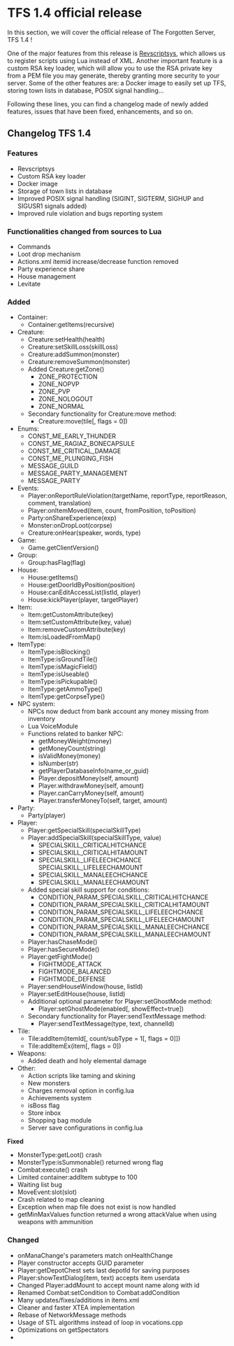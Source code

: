 # TFS 1.4 official release

In this section, we will cover the official release of The Forgotten Server, TFS 1.4 !

One of the major features from this release is [Revscriptsys](https://github.com/otland/forgottenserver/wiki/Revscriptsys), which allows us to register scripts using Lua instead of XML. Another important feature is a custom RSA key loader, which will allow you to use the RSA private key from a PEM file you may generate, thereby granting more security to your server. Some of the other features are: a Docker image to easily set up TFS, storing town lists in database, POSIX signal handling...

Following these lines, you can find a changelog made of newly added features, issues that have been fixed, enhancements, and so on.

## Changelog TFS 1.4

### Features

* Revscriptsys
* Custom RSA key loader
* Docker image
* Storage of town lists in database
* Improved POSIX signal handling \(SIGINT, SIGTERM, SIGHUP and SIGUSR1 signals added\)
* Improved rule violation and bugs reporting system

### Functionalities changed from sources to Lua

* Commands
* Loot drop mechanism
* Actions.xml itemid increase/decrease function removed
* Party experience share
* House management
* Levitate

### Added

* Container:
  * Container:getItems\(recursive\)
* Creature:
  * Creature:setHealth\(health\)
  * Creature:setSkillLoss\(skillLoss\)
  * Creature:addSummon\(monster\)
  * Creature:removeSummon\(monster\)
  * Added Creature:getZone\(\)
    * ZONE\_PROTECTION
    * ZONE\_NOPVP
    * ZONE\_PVP
    * ZONE\_NOLOGOUT
    * ZONE\_NORMAL
  * Secondary functionality for Creature:move method:
    * Creature:move\(tile\[, flags = 0\]\)
* Enums:
  * CONST\_ME\_EARLY\_THUNDER
  * CONST\_ME\_RAGIAZ\_BONECAPSULE
  * CONST\_ME\_CRITICAL\_DAMAGE
  * CONST\_ME\_PLUNGING\_FISH
  * MESSAGE\_GUILD
  * MESSAGE\_PARTY\_MANAGEMENT
  * MESSAGE\_PARTY
* Events:
  * Player:onReportRuleViolation\(targetName, reportType, reportReason, comment, translation\)
  * Player:onItemMoved\(item, count, fromPosition, toPosition\)
  * Party:onShareExperience\(exp\)
  * Monster:onDropLoot\(corpse\)
  * Creature:onHear\(speaker, words, type\)
* Game:
  * Game.getClientVersion\(\)
* Group:
  * Group:hasFlag\(flag\)
* House:
  * House:getItems\(\)
  * House:getDoorIdByPosition\(position\)
  * House:canEditAccessList\(listId, player\)
  * House:kickPlayer\(player, targetPlayer\)
* Item:
  * Item:getCustomAttribute\(key\)
  * Item:setCustomAttribute\(key, value\)
  * Item:removeCustomAttribute\(key\)
  * Item:isLoadedFromMap\(\)
* ItemType:
  * ItemType:isBlocking\(\)
  * ItemType:isGroundTile\(\)
  * ItemType:isMagicField\(\)
  * ItemType:isUseable\(\)
  * ItemType:isPickupable\(\)
  * ItemType:getAmmoType\(\)
  * ItemType:getCorpseType\(\)
* NPC system:
  * NPCs now deduct from bank account any money missing from inventory
  * Lua VoiceModule
  * Functions related to banker NPC:
    * getMoneyWeight\(money\)
    * getMoneyCount\(string\)
    * isValidMoney\(money\)
    * isNumber\(str\)
    * getPlayerDatabaseInfo\(name\_or\_guid\)
    * Player.depositMoney\(self, amount\)
    * Player.withdrawMoney\(self, amount\)
    * Player.canCarryMoney\(self, amount\)
    * Player.transferMoneyTo\(self, target, amount\)
* Party:
  * Party\(player\)
* Player:
  * Player:getSpecialSkill\(specialSkillType\)
  * Player:addSpecialSkill\(specialSkillType, value\)
    * SPECIALSKILL\_CRITICALHITCHANCE
    * SPECIALSKILL\_CRITICALHITAMOUNT
    * SPECIALSKILL\_LIFELEECHCHANCE SPECIALSKILL\_LIFELEECHAMOUNT
    * SPECIALSKILL\_MANALEECHCHANCE
    * SPECIALSKILL\_MANALEECHAMOUNT
  * Added special skill support for conditions:
    * CONDITION\_PARAM\_SPECIALSKILL\_CRITICALHITCHANCE
    * CONDITION\_PARAM\_SPECIALSKILL\_CRITICALHITAMOUNT
    * CONDITION\_PARAM\_SPECIALSKILL\_LIFELEECHCHANCE
    * CONDITION\_PARAM\_SPECIALSKILL\_LIFELEECHAMOUNT
    * CONDITION\_PARAM\_SPECIALSKILL\_MANALEECHCHANCE
    * CONDITION\_PARAM\_SPECIALSKILL\_MANALEECHAMOUNT
  * Player:hasChaseMode\(\)
  * Player:hasSecureMode\(\)
  * Player:getFightMode\(\)
    * FIGHTMODE\_ATTACK
    * FIGHTMODE\_BALANCED
    * FIGHTMODE\_DEFENSE
  * Player:sendHouseWindow\(house, listId\)
  * Player:setEditHouse\(house, listId\)
  * Additional optional parameter for Player:setGhostMode method:
    * Player:setGhostMode\(enabled\[, showEffect=true\]\)
  * Secondary functionality for Player:sendTextMessage method:
    * Player:sendTextMessage\(type, text, channelId\)
* Tile:
  * Tile:addItem\(itemId\[, count/subType = 1\[, flags = 0\]\]\)
  * Tile:addItemEx\(item\[, flags = 0\]\)
* Weapons:
  * Added death and holy elemental damage
* Other:
  * Action scripts like taming and skining
  * New monsters
  * Charges removal option in config.lua
  * Achievements system
  * isBoss flag
  * Store inbox
  * Shopping bag module
  * Server save configurations in config.lua

**Fixed**

* MonsterType:getLoot\(\) crash
* MonsterType:isSummonable\(\) returned wrong flag
* Combat:execute\(\) crash
* Limited container:addItem subtype to 100
* Waiting list bug
* MoveEvent:slot\(slot\)
* Crash related to map cleaning
* Exception when map file does not exist is now handled
* getMinMaxValues function returned a wrong attackValue when using weapons with ammunition

### Changed

* onManaChange's parameters match onHealthChange
* Player constructor accepts GUID parameter
* Player:getDepotChest sets last depotId for saving purposes
* Player:showTextDialog\(item, text\) accepts item userdata
* Changed Player:addMount to accept mount name along with id
* Renamed Combat:setCondition to Combat:addCondition
* Many updates/fixes/additions in items.xml
* Cleaner and faster XTEA implementation
* Rebase of NetworkMessage methods
* Usage of STL algorithms instead of loop in vocations.cpp
* Optimizations on getSpectators
* 

